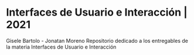 # Interfaces de Usuario e Interacción | 2021
Gisele Bartolo - Jonatan Moreno
Repositorio dedicado a los entregables de la materia Interfaces de Usuario e Interacción
